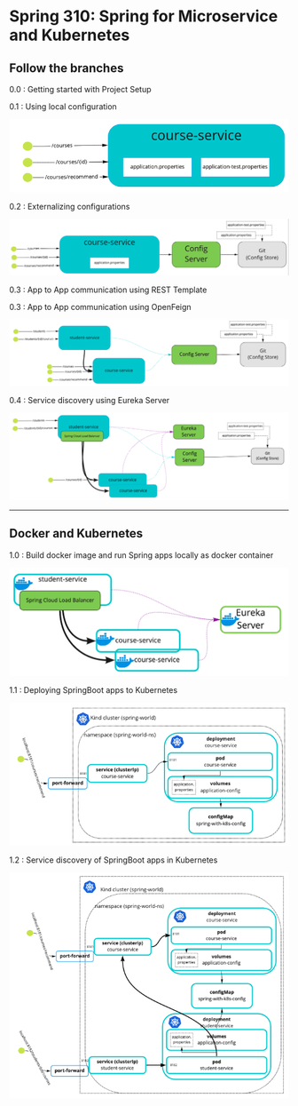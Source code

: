 # Spring 310: Spring for Microservice and Kubernetes

Follow the branches
-----

0.0 : Getting started with Project Setup

0.1 : Using local configuration

![course service with internal configuration](illustrations/001-course-service-internal-config.png)

0.2 : Externalizing configurations

![course service with externalized configuration](illustrations/002-course-service-external-config.png)

0.3 : App to App communication using REST Template

0.3 : App to App communication using OpenFeign

![app to app communication using REST](illustrations/003-app2app-rest-communication.png) 

0.4 : Service discovery using Eureka Server

![service registry using eureka server](illustrations/004-integrated-with-service-registry.png) 

---

## Docker and Kubernetes

1.0 : Build docker image and run Spring apps locally as docker container

![dockerize springboot app](illustrations/005-dockerized-springboot-app.png)

1.1 : Deploying SpringBoot apps to Kubernetes

![deploy springboot app to kubernetes](illustrations/006-deploy-springboot-to-k8s.png)

1.2 : Service discovery of SpringBoot apps in Kubernetes

![deploy springboot app to kubernetes](illustrations/007-k8s-with-service-discovery.png)
